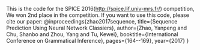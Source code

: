 This is the code for the SPICE 2016(http://spice.lif.univ-mrs.fr/) competition, We won 2nd place in the competition.
If you want to use this code, please cite our paper:
@inproceedings{zhao2017sequence,
  title={Sequence Prediction Using Neural Network Classiers},
  author={Zhao, Yanpeng and Chu, Shanbo and Zhou, Yang and Tu, Kewei},
  booktitle={International Conference on Grammatical Inference},
  pages={164--169},
  year={2017}
}
